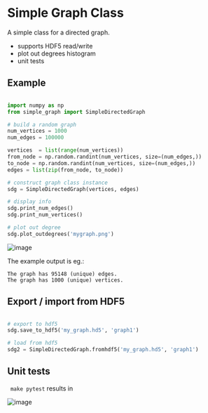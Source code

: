 # Simple Graph Class

A simple class for a directed graph. 

* supports HDF5 read/write
* plot out degrees histogram
* unit tests

## Example 

```python

import numpy as np
from simple_graph import SimpleDirectedGraph

# build a random graph
num_vertices = 1000
num_edges = 100000

vertices  = list(range(num_vertices))
from_node = np.random.randint(num_vertices, size=(num_edges,))
to_node = np.random.randint(num_vertices, size=(num_edges,))
edges = list(zip(from_node, to_node))

# construct graph class instance
sdg = SimpleDirectedGraph(vertices, edges)

# display info
sdg.print_num_edges()
sdg.print_num_vertices()

# plot out degree
sdg.plot_outdegrees('mygraph.png')

```

![image](https://user-images.githubusercontent.com/17587387/130532657-2891231d-b39f-41fa-ab2d-76f2d5f212b5.png)


The example output is eg.:
```                                                                      
The graph has 95148 (unique) edges.
The graph has 1000 (unique) vertices.
```
## Export / import from HDF5
```python

# export to hdf5
sdg.save_to_hdf5('my_graph.hd5', 'graph1')

# load from hdf5
sdg2 = SimpleDirectedGraph.fromhdf5('my_graph.hd5', 'graph1')
```

## Unit tests 
``` make pytest``` results in 

![image](https://user-images.githubusercontent.com/17587387/130530907-abd03990-ff4f-4691-8332-cafdddd5564d.png)

